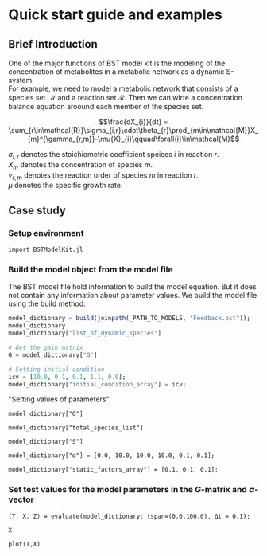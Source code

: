 # Quick start guide and examples


## Brief Introduction

One of the major functions of BST model kit is the modeling of the concentration of metabolites in a metabolic network  as a dynamic S-system.  
For example, we need to model a metabolic network that consists of a species set $\mathcal{M}$ and a reaction set $\mathcal{R}$. Then we can wirte a concentration balance equation aroound each member of the species set.

$$\frac{dX_{i}}{dt} = \sum_{r\in\mathcal{R}}\sigma_{i,r}\cdot\theta_{r}\prod_{m\in\mathcal{M}}X_{m}^{\gamma_{r,m}}-\mu{X}_{i}\qquad\forall{i}\in\mathcal{M}$$

$\sigma_{i,r}$ denotes the stoichiometric coefficient speices $i$ in reaction $r$.  
$X_{m}$ denotes the concentration of species $m$.  
$\gamma_{r,m}$ denotes the reaction order of species $m$ in reaction $r$.   
$\mu$ denotes the specific growth rate.


## Case study

### Setup environment

```
import BSTModelKit.jl
```

### Build the model object from the model file 
The BST model file hold information to build the model equation. But it does not contain any information about parameter values. We build the model file using the build method: 

```julia
model_dictionary = build(joinpath(_PATH_TO_MODELS, "Feedback.bst"));
model_dictionary
model_dictionary["list_of_dynamic_species"]

# Get the gain matrix
G = model_dictionary["G"]

# Setting initial condition
icv = [10.0, 0.1, 0.1, 1.1, 0.0];
model_dictionary["initial_condition_array"] = icv;
```

"Setting values of parameters"
```
model_dictionary["G"]
```
```
model_dictionary["total_species_list"]
```
```
model_dictionary["S"]
```
```
model_dictionary["α"] = [0.0, 10.0, 10.0, 10.0, 0.1, 0.1];
```
```
model_dictionary["static_factors_array"] = [0.1, 0.1, 0.1];
```
### Set test values for the model parameters in the $G$-matrix and $\alpha$-vector
```
(T, X, Z) = evaluate(model_dictionary; tspan=(0.0,100.0), Δt = 0.1);
```
```
X
```
```
plot(T,X)
```
